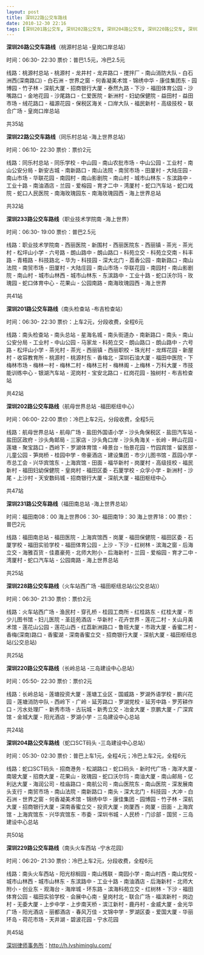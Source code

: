 ```yaml
---
layout: post
title: 深圳22路公交车路线
date: 2010-12-30 22:16
tags: [深圳201路公交车, 深圳202路公交车, 深圳204路公交车, 深圳220路公交车, 深圳228路公交车, 深圳229路公交车, 深圳231路公交车, 深圳233路公交车, 深圳26路公交车, 深圳公交, 深圳分类信息网站]
---
```

<strong>深圳26路公交车路线</strong>（桃源村总站 -皇岗口岸总站）

时间：06:30- 22:30 票价：普巴1.5元，冷巴2.5元

线路：桃源村总站 - 桃源村 - 龙井村 - 龙井路口 - 搅拌厂 - 南山消防大队 - 白石洲西(深南路口) - 白石洲 - 世界之窗 - 何香凝美术馆 - 锦绣中华 - 康佳集团东 - 园博园 - 竹子林 - 深航大厦 - 招商银行大厦 - 泰然九路 - 下沙 - 福田体育公园 - 沙嘴路口 - 金地花园 - 沙尾路口 - 仁爱医院 - 新洲村 - 妇幼保健院 - 益田村 - 益田市场 - 绒花路口 - 福源花园 - 保税区海关 - 口岸大队 - 福民新村 - 高级技校 - 联合广场 - 皇岗口岸总站

共35站

<strong>深圳22路公交车路线</strong>（同乐村总站 -海上世界总站）

时间：06:10- 22:30 票价：票价2元

线路：同乐村总站 - 同乐学校 - 中山园 - 南山农批市场 - 中山公园 - 工业村 - 南山公安分局 - 新安古城 - 南新路口 - 南山法院 - 南贸市场 - 田厦村 - 大陆庄园 - 南山市场 - 华联花园 - 南园村 - 南山影剧院 - 南山村 - 城市山林东 - 东滨路中 - 工业十路 - 南油酒店 - 兰园 - 爱榕园 - 育才二中 - 湾厦村 - 蛇口汽车站 - 蛇口戏院 - 蛇口人民医院 - 南海玫瑰园东 - 南海玫瑰园西 - 海上世界总站

共32站

<strong>深圳233路公交车路线</strong>（职业技术学院南 -海上世界）

时间：06:30- 19:00 票价：普巴2.5元

线路：职业技术学院南 - 西丽医院 - 新围村 - 西丽医院东 - 西丽镇 - 茶光 - 茶光村 - 松坪山小学 - 六号路 - 朗山路中 - 朗山路口 - 科苑立交 - 科苑立交南 - 科丰路 - 青梧路 - 科技路北 - 华为 - 科技园 - 深大北门 - 荔香公园 - 南新路口 - 南山法院 - 南贸市场 - 田厦村 - 大陆庄园 - 南山市场 - 华联花园 - 南园村 - 南山影剧院 - 南山村 - 城市山林西 - 城市山林东 - 东滨路中 - 工业十路 - 蛇口沃尔玛 - 玫瑰园 - 蛇口体育中心 - 花果山 - 公园南路 - 南海玫瑰园西 - 海上世界

共41站

<strong>深圳201路公交车路线</strong>（南头检查站 -布吉检查站）

时间：06:30- 22:30 票价：上车2元，分段收费，全程6元

线路：南头检查站 - 南头总站 - 星海名城 - 南头街道办 - 南新路口 - 南头 - 南山公安分局 - 工业村 - 中山公园 - 马家龙 - 科苑立交 - 朗山路口 - 朗山路中 - 六号路 - 松坪山小学 - 茶光村 - 茶光 - 西丽镇 - 西丽职校 - 珠光村 - 龙辉花园 - 新屋村 - 收容教育所 - 桃源村 - 桃源村东 - 香梅北 - 深圳石油大厦 - 福田中医院 - 下梅林市场 - 梅林一村 - 梅林二村 - 梅林三村 - 梅林阁 - 上梅林 - 万科大厦 - 市技能训练中心 - 银湖汽车站 - 泥岗村 - 宝安北路口 - 红岗花园 - 独树村 - 布吉检查站

共42站

<strong>深圳202路公交车路线</strong>（航母世界总站 -福田枢纽中心）

时间：06:00- 22:00 票价：冷巴上车2元，分段收费，全程5元

线路：航母世界总站 - 航母广场 - 盐田外国语小学 - 沙头角保税区 - 盐田汽车站 - 盐田区政府 - 沙头角邮局 - 三家店 - 沙头角口岸 - 沙头角海关 - 长岭 - 畔山花园 - 莲塘 - 聚宝路口 - 西岭下 - 罗湖体育馆 - 峰景台 - 怡景花园 - 竹园宾馆 - 留医部 - 儿童公园 - 笋岗桥 - 桂园中学 - 帝豪酒店 - 建设集团 - 市少儿图书馆 - 荔园小学 - 市总工会 - 兴华宾馆东 - 上海宾馆 - 田面 - 福华新村 - 岗厦村 - 高级技校 - 福民新村 - 福田妇幼保健院 - 皇岗村 - 福田区委 - 石厦学校 - 众孚小学 - 新洲村 - 沙尾 - 上沙村 - 天安数码城 - 招商银行大厦 - 深航大厦 - 福田枢纽中心

共47站

<strong>深圳231路公交车路线</strong>（福田南总站 -海上世界总站）

时间：福田南08：00 海上世界06：30- 福田南19：30 海上世界18：00 票价：普巴2元

线路：福田南总站 - 福田医院 - 上海宾馆西 - 岗厦 - 福田保健院 - 福田区委 - 石厦学校 - 福田实验学校 - 福田体育公园 - 上沙 - 下沙 - 红树林 - 滨海之窗 - 后海立交 - 海雅百货 - 佳嘉豪苑 - 北师大附小 - 后海新村 - 兰园 - 爱榕园 - 育才二中 - 湾厦村 - 蛇口汽车站 - 公园南路 - 海上世界总站

共25站

<strong>深圳228路公交车路线</strong>（火车站西广场 -福田枢纽总站(公交总站)）

时间：06:30- 21:30 票价：票价2元

线路：火车站西广场 - 渔民村 - 穿孔桥 - 桂园工商所 - 红桂路东 - 红桂大厦 - 市少儿图书馆 - 妇儿医院 - 圣廷苑酒店 - 华新村 - 花卉世界 - 莲花二村 - 关山月美术馆 - 莲花山公园 - 莲花山西 - 红荔新洲路口 - 鲁班大厦 - 市政大厦 - 香蜜二村 - 香梅(深南)路口 - 香蜜湖 - 深南香蜜立交 - 招商银行大厦 - 深航大厦 - 福田枢纽总站(公交总站)

共25站

<strong>深圳220路公交车路线</strong>（长岭总站 -三岛建设中心总站）

时间：05:50- 22:30 票价：票价2元

线路：长岭总站 - 莲塘投资大厦 - 莲塘工业区 - 国威路 - 罗湖外语学校 - 鹏兴花园 - 莲塘消防中队 - 西岭下 - 广岭 - 延芳路口 - 罗湖党校 - 延芳中路 - 罗芳耕作口 - 污水处理厂 - 新秀市场 - 古玩城 - 新秀立交 - 冶金大厦 - 京鹏大厦 - 广深宾馆 - 金城大厦 - 阳光酒店 - 罗湖小学 - 三岛建设中心总站

共24站

<strong>深圳204路公交车路线</strong>（蛇口SCT码头 -三岛建设中心总站）

时间：05:30- 02:30 票价：普巴上车1元，全程4元；冷巴上车2元，全程6元

线路：蛇口SCT码头 - 招商港务 - 松湖路口 - 蛇口码头 - 新时代广场 - 海洋大厦 - 南玻大厦 - 招商大厦 - 花果山 - 玫瑰园 - 蛇口沃尔玛 - 南油大厦 - 南山邮局 - 亿利达大厦 - 海润公司 - 桂庙路口 - 南航公司 - 南山医院东 - 南山医院 - 深发展南头支行 - 南贸市场 - 南山法院 - 南新路口 - 南头 - 深大北门 - 科技园 - 大冲 - 白石洲 - 世界之窗 - 何香凝美术馆 - 锦绣中华 - 康佳集团 - 园博园 - 竹子林 - 深航大厦 - 招商银行大厦 - 深南香蜜立交 - 投资大厦 - 岗厦西 - 岗厦 - 田面 - 上海宾馆 - 上海宾馆东 - 兴华宾馆东 - 市委 - 深圳书城 - 人民桥 - 门诊部 - 国贸 - 三岛建设中心总站

共50站

<strong>深圳229路公交车路线</strong>（南头火车西站 -宁水花园）

时间：06:20- 21:30 票价：冷巴上车2元，分段收费，全程6元

线路：南头火车西站 - 阳光棕榈园 - 南山残联 - 南园小学 - 南山村西 - 南山党校 - 城市山林西 - 城市山林东 - 东滨路中 - 工业十路 - 南油酒店 - 后海新村 - 北师大附小 - 创业东 - 观海台 - 海岸城 - 环东路 - 滨海科苑立交 - 红树林 - 下沙 - 福田体育公园 - 福田实验学校 - 会展中心南 - 皇岗村北 - 联合广场 - 福滨新村 - 岗边村 - 无委大厦 - 上步中学 - 上步南天桥 - 滨江新村 - 鹿丹村 - 金威大厦 - 金光华广场 - 阳光酒店 - 丽都酒店 - 春风万佳 - 文锦中学 - 罗湖区委 - 爱国大厦 - 华丽环岛 - 荷花市场 - 天井湖 - 碧波花园 - 宁水花园

共45站

<a href="http://h.lvshiminglu.com/">深圳律师事务所</a>：<a href="http://h.lvshiminglu.com/">http://h.lvshiminglu.com/</a>


